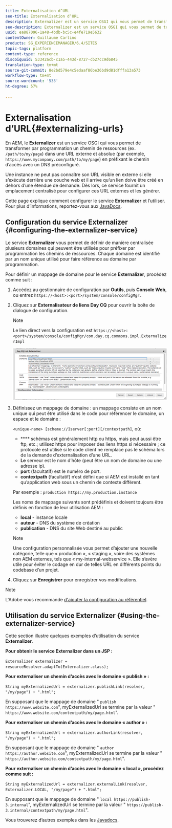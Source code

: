 ```yaml
---
title: Externalisation d’URL
seo-title: Externalisation d’URL
description: Externalizer est un service OSGI qui vous permet de transformer, par programmation, un chemin d’accès aux ressources en une URL externe et absolue.
seo-description: Externalizer est un service OSGI qui vous permet de transformer, par programmation, un chemin d’accès aux ressources en une URL externe et absolue.
uuid: ea887096-1a48-4bdb-bc5c-e4fe719e5632
contentOwner: Guillaume Carlino
products: SG_EXPERIENCEMANAGER/6.4/SITES
topic-tags: platform
content-type: reference
discoiquuid: 53342acb-c1a5-443d-8727-cb27cc9d6845
translation-type: tm+mt
source-git-commit: 8e2bd579e4c5edaaf86be36bd9d81dfffa13a573
workflow-type: tm+mt
source-wordcount: '533'
ht-degree: 57%

---
```



# Externalisation d’URL{#externalizing-urls}

En AEM, le **Externalizer** est un service OSGI qui vous permet de transformer par programmation un chemin de ressources (ex. `/path/to/my/page`) dans une URL externe et absolue (par exemple, `https://www.mycompany.com/path/to/my/page`) en préfixant le chemin d’accès avec un DNS préconfiguré.

Une instance ne peut pas connaître son URL visible en externe si elle s’exécute derrière une couche web et il arrive qu’un lien doive être créé en dehors d’une étendue de demande. Dès lors, ce service fournit un emplacement centralisé pour configurer ces URL externes et les générer.

Cette page explique comment configurer le service **Externalizer** et l’utiliser. Pour plus d’informations, reportez-vous aux [JavaDocs](https://helpx.adobe.com/fr/experience-manager/6-4/sites/developing/using/reference-materials/javadoc/com/day/cq/commons/Externalizer.html).

## Configuration du service Externalizer  {#configuring-the-externalizer-service}

Le service **Externalizer** vous permet de définir de manière centralisée plusieurs domaines qui peuvent être utilisés pour préfixer par programmation les chemins de ressources. Chaque domaine est identifié par un nom unique utilisé pour faire référence au domaine par programmation.

Pour définir un mappage de domaine pour le service **Externalizer**, procédez comme suit :

1. Accédez au gestionnaire de configuration par **Outils**, puis **Console Web**, ou entrez `https://<host>:<port>/system/console/configMgr.`
1. Cliquez sur **Externalisateur de liens Day CQ** pour ouvrir la boîte de dialogue de configuration.

   >[!NOTE]
   >
   >Le lien direct vers la configuration est `https://<host>:<port>/system/console/configMgr/com.day.cq.commons.impl.ExternalizerImpl`

   ![chlimage_1-44](assets/chlimage_1-44.png)

1. Définissez un mappage de domaine : un mappage consiste en un nom unique qui peut être utilisé dans le code pour référencer le domaine, un espace et le domaine :

   `<unique-name> [scheme://]server[:port][/contextpath]`, où:

   * **** schémas est généralement http ou https, mais peut aussi être ftp, etc.; utilisez https pour imposer des liens https si nécessaire ; ce protocole est utilisé si le code client ne remplace pas le schéma lors de la demande d’externalisation d’une URL.
   * **Le** serveur est le nom d’hôte (peut être un nom de domaine ou une adresse ip).
   * **port**  (facultatif) est le numéro de port.
   * **contextpath** (facultatif) n’est défini que si AEM est installé en tant qu’application web sous un chemin de contexte différent.

   Par exemple : `production https://my.production.instance`

   Les noms de mappage suivants sont prédéfinis et doivent toujours être définis en fonction de leur utilisation AEM :

   * **local**  - instance locale
   * **auteur**  - DNS du système de création
   * **publication**  - DNS du site Web destiné au public

   >[!NOTE]
   >
   >Une configuration personnalisée vous permet d’ajouter une nouvelle catégorie, telle que « production », « staging », voire des systèmes non AEM externes, tels que « my-internal-webservice ». Elle s’avère utile pour éviter le codage en dur de telles URL en différents points du codebase d’un projet.

1. Cliquez sur **Enregistrer** pour enregistrer vos modifications.

>[!NOTE]
>
>L&#39;Adobe vous recommande [d&#39;ajouter la configuration au référentiel](/help/sites-deploying/configuring-osgi.md#adding-a-new-configuration-to-the-repository).

## Utilisation du service Externalizer {#using-the-externalizer-service}

Cette section illustre quelques exemples d’utilisation du service **Externalizer**.

**Pour obtenir le service Externalizer dans un JSP :**

`Externalizer externalizer = resourceResolver.adaptTo(Externalizer.class);`

**Pour externaliser un chemin d’accès avec le domaine « publish » :**

`String myExternalizedUrl = externalizer.publishLink(resolver, "/my/page") + ".html";`

En supposant que le mappage de domaine &quot; `publish https://www.website.com`&quot;, myExternalizedUrl se termine par la valeur &quot; `https://www.website.com/contextpath/my/page.html`&quot;.

**Pour externaliser un chemin d’accès avec le domaine « author » :**

`String myExternalizedUrl = externalizer.authorLink(resolver, "/my/page") + ".html";`

En supposant que le mappage de domaine &quot; `author https://author.website.com`&quot;, myExternalizedUrl se termine par la valeur &quot; `https://author.website.com/contextpath/my/page.html`&quot;.

**Pour externaliser un chemin d’accès avec le domaine « local », procédez comme suit :**

`String myExternalizedUrl = externalizer.externalLink(resolver, Externalizer.LOCAL, "/my/page") + ".html";`

En supposant que le mappage de domaine &quot; `local https://publish-3.internal`&quot;, myExternalizedUrl se termine par la valeur &quot; `https://publish-3.internal/contextpath/my/page.html`&quot;.

Vous trouverez d’autres exemples dans les [Javadocs](https://helpx.adobe.com/experience-manager/6-4/sites/developing/using/reference-materials/javadoc/com/day/cq/commons/Externalizer.html).
